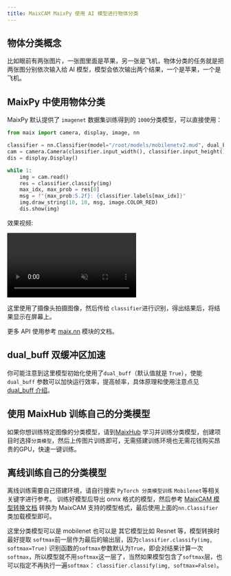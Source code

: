 ```yaml
---
title: MaixCAM MaixPy 使用 AI 模型进行物体分类
---
```


## 物体分类概念

比如眼前有两张图片，一张图里面是苹果，另一张是飞机，物体分类的任务就是把两张图分别依次输入给 AI 模型，模型会依次输出两个结果，一个是苹果，一个是飞机。

## MaixPy 中使用物体分类

MaixPy 默认提供了 `imagenet` 数据集训练得到的 `1000`分类模型，可以直接使用：
```python
from maix import camera, display, image, nn

classifier = nn.Classifier(model="/root/models/mobilenetv2.mud", dual_buff = True)
cam = camera.Camera(classifier.input_width(), classifier.input_height(), classifier.input_format())
dis = display.Display()

while 1:
    img = cam.read()
    res = classifier.classify(img)
    max_idx, max_prob = res[0]
    msg = f"{max_prob:5.2f}: {classifier.labels[max_idx]}"
    img.draw_string(10, 10, msg, image.COLOR_RED)
    dis.show(img)
```

效果视频:

<video playsinline controls autoplay loop muted preload src="/static/video/classifier.mp4" type="video/mp4">
Classifier Result video
</video>

这里使用了摄像头拍摄图像，然后传给 `classifier`进行识别，得出结果后，将结果显示在屏幕上。

更多 API 使用参考 [maix.nn](/api/maix/nn.html) 模块的文档。


## dual_buff 双缓冲区加速

你可能注意到这里模型初始化使用了`dual_buff`（默认值就是 `True`），使能 `dual_buff` 参数可以加快运行效率，提高帧率，具体原理和使用注意点见 [dual_buff 介绍](./dual_buff.md)。

## 使用 MaixHub 训练自己的分类模型

如果你想训练特定图像的分类模型，请到[MaixHub](https://maixhub.com) 学习并训练分类模型，创建项目时选择`分类模型`，然后上传图片训练即可，无需搭建训练环境也无需花钱购买昂贵的GPU，快速一键训练。

## 离线训练自己的分类模型

离线训练需要自己搭建环境，请自行搜索 `PyTorch 分类模型训练` `Mobilenet`等相关关键字进行参考。
训练好模型后导出 onnx 格式的模型，然后参考 [MaixCAM 模型转换文档](../ai_model_converter/maixcam.md) 转换为 MaixCAM 支持的模型格式，最后使用上面的`nn.Classifier`类加载模型即可。

这里分类模型可以是 mobilenet 也可以是 其它模型比如 Resnet 等，模型转换时最好提取 `softmax`前一层作为最后的输出层，因为`classifier.classify(img, softmax=True)` 识别函数的`softmax`参数默认为`True`，即会对结果计算一次`softmax`，所以模型就不用`softmax`这一层了，当然如果模型包含了`softmax`层，也可以指定不再执行一遍`softmax`： `classifier.classify(img, softmax=False)`。

